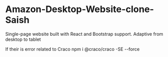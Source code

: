 # Amazon-Desktop-Website-clone-Saish
 Single-page website built with React and Bootstrap support.  Adaptive from desktop to tablet
 
 
If their is error related to Craco
npm i @craco/craco -SE --force                                 
